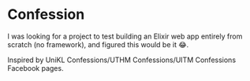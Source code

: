 # Confession

I was looking for a project to test building an Elixir web app entirely from scratch (no framework), and figured this would be it 😂.

Inspired by UniKL Confessions/UTHM Confessions/UITM Confessions Facebook pages.
